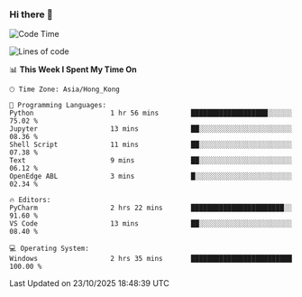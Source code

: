 ### Hi there 👋

<!--
**RoiexLee/RoiexLee** is a ✨ _special_ ✨ repository because its `README.md` (this file) appears on your GitHub profile.

Here are some ideas to get you started:

- 🔭 I’m currently working on ...
- 🌱 I’m currently learning ...
- 👯 I’m looking to collaborate on ...
- 🤔 I’m looking for help with ...
- 💬 Ask me about ...
- 📫 How to reach me: ...
- 😄 Pronouns: ...
- ⚡ Fun fact: ...
-->

<!--START_SECTION:waka-->
![Code Time](http://img.shields.io/badge/Code%20Time-1%2C235%20hrs%2034%20mins-blue)

![Lines of code](https://img.shields.io/badge/From%20Hello%20World%20I%27ve%20Written-41.6%20thousand%20lines%20of%20code-blue)

📊 **This Week I Spent My Time On** 

```text
🕑︎ Time Zone: Asia/Hong_Kong

💬 Programming Languages: 
Python                   1 hr 56 mins        ███████████████████░░░░░░   75.02 % 
Jupyter                  13 mins             ██░░░░░░░░░░░░░░░░░░░░░░░   08.36 % 
Shell Script             11 mins             ██░░░░░░░░░░░░░░░░░░░░░░░   07.38 % 
Text                     9 mins              ██░░░░░░░░░░░░░░░░░░░░░░░   06.12 % 
OpenEdge ABL             3 mins              █░░░░░░░░░░░░░░░░░░░░░░░░   02.34 % 

🔥 Editors: 
PyCharm                  2 hrs 22 mins       ███████████████████████░░   91.60 % 
VS Code                  13 mins             ██░░░░░░░░░░░░░░░░░░░░░░░   08.40 % 

💻 Operating System: 
Windows                  2 hrs 35 mins       █████████████████████████   100.00 % 
```


 Last Updated on 23/10/2025 18:48:39 UTC
<!--END_SECTION:waka-->
